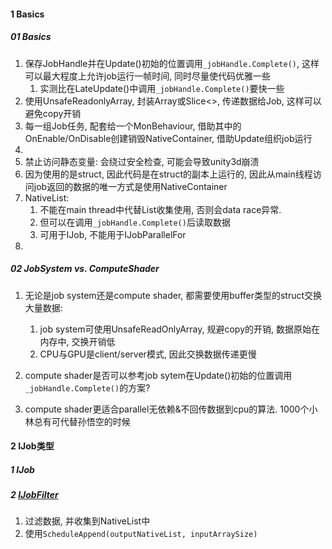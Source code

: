 



#### 1 Basics

##### 01 Basics

1. 保存JobHandle并在Update()初始的位置调用`_jobHandle.Complete()`, 这样可以最大程度上允许job运行一帧时间, 同时尽量使代码优雅一些
   1. 实测比在LateUpdate()中调用`_jobHandle.Complete()`要快一些
2. 使用UnsafeReadonlyArray, 封装Array或Slice<>, 传递数据给Job, 这样可以避免copy开销
3. 每一组Job任务, 配套给一个MonBehaviour, 借助其中的OnEnable/OnDisable创建销毁NativeContainer, 借助Update组织job运行
4. 
5. 禁止访问静态变量: 会绕过安全检查, 可能会导致unity3d崩溃
6. 因为使用的是struct, 因此代码是在struct的副本上运行的, 因此从main线程访问job返回的数据的唯一方式是使用NativeContainer
7. NativeList:
   1. 不能在main thread中代替List收集使用, 否则会data race异常. 
   2. 但可以在调用`_jobHandle.Complete()`后读取数据
   3. 可用于IJob, 不能用于IJobParallelFor
8. 



##### 02 JobSystem vs. ComputeShader

1. 无论是job system还是compute shader, 都需要使用buffer类型的struct交换大量数据:
   1. job system可使用UnsafeReadOnlyArray, 规避copy的开销, 数据原始在内存中, 交换开销低
   2. CPU与GPU是client/server模式, 因此交换数据传递更慢

2. compute shader是否可以参考job sytem在Update()初始的位置调用`_jobHandle.Complete()`的方案?
3. compute shader更适合parallel无依赖&不回传数据到cpu的算法. 1000个小林总有可代替孙悟空的时候





#### 2 IJob类型

##### 1 IJob



##### 2 [IJobFilter](https://docs.unity3d.com/Packages/com.unity.collections@2.2/api/Unity.Jobs.IJobFilter.html)

1. 过滤数据, 并收集到NativeList中
2. 使用`ScheduleAppend(outputNativeList, inputArraySize)`